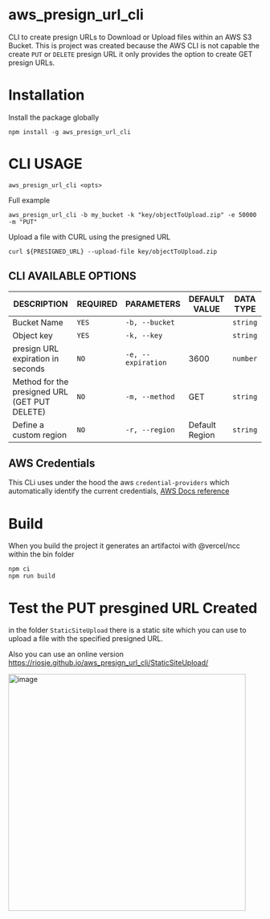 # aws_presign_url_cli
CLI to create presign URLs to Download or Upload files within an AWS S3 Bucket.
This is project was created because the AWS CLI is not capable the create `PUT` or `DELETE` presign URL it only provides the option to create GET presign URLs.

# Installation
Install the package globally
```SHELL
npm install -g aws_presign_url_cli
```


# CLI USAGE
```SHELL
aws_presign_url_cli <opts>
```

Full example
```SHELL
aws_presign_url_cli -b my_bucket -k "key/objectToUpload.zip" -e 50000 -m "PUT"
```

Upload a file with CURL using the presigned URL
```SHELL
curl ${PRESIGNED_URL} --upload-file key/objectToUpload.zip
```

## CLI AVAILABLE OPTIONS
|DESCRIPTION                                  |REQUIRED|PARAMETERS          |DEFAULT VALUE |DATA TYPE|
|---------------------------------------------|----------|------------------|--------------|---------|
|Bucket Name                                  |`YES`     |`-b, --bucket`    |              |`string` |
|Object key                                   |`YES`     |`-k, --key`       |              |`string` |
|presign URL expiration in seconds            |`NO`      |`-e, --expiration`|3600          |`number` |
|Method for the presigned URL (GET PUT DELETE)|`NO`      |`-m, --method`    |GET           |`string` |
|Define a custom region                       |`NO`      |`-r, --region`    |Default Region|`string` |


## AWS Credentials
This CLi uses under the hood the aws `credential-providers` which automatically identify the current credentials, [AWS Docs reference](https://docs.aws.amazon.com/sdkref/latest/guide/settings-reference.html)


# Build
When you build the project it generates an artifactoi with @vercel/ncc within the bin folder
```SHELL
npm ci
npm run build
```

# Test the PUT presgined URL Created
in the folder `StaticSiteUpload` there is a static site which you can use to upload a file with the specified presigned URL.

Also you can use an online version
https://riosje.github.io/aws_presign_url_cli/StaticSiteUpload/

<img width="472" alt="image" src="https://user-images.githubusercontent.com/55195249/206874626-8a14d2b7-5936-4f88-a3e8-5b8270c0874f.png">
